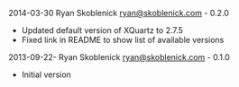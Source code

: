 2014-03-30 Ryan Skoblenick <ryan@skoblenick.com> - 0.2.0
  * Updated default version of XQuartz to 2.7.5
  * Fixed link in README to show list of available versions

2013-09-22- Ryan Skoblenick <ryan@skoblenick.com> - 0.1.0
  * Initial version
